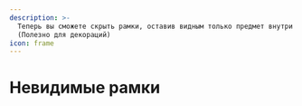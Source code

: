 ```yaml
---
description: >-
  Теперь вы сможете скрыть рамки, оставив видным только предмет внутри нее.
  (Полезно для декораций)
icon: frame
---
```


# Невидимые рамки

<div align="left"><figure><img src="../../.gitbook/assets/348532871-a49eb991-b6db-424c-93c4-a5cf45021bcf.gif" alt=""><figcaption></figcaption></figure></div>
